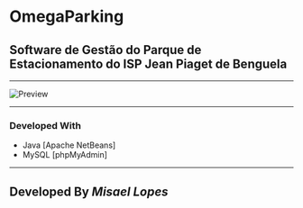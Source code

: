 # OmegaParking
<h2>Software de Gestão do Parque de Estacionamento do ISP Jean Piaget de Benguela</h2>
<hr>
<img src="https://user-images.githubusercontent.com/66078558/122154107-264fa900-ce5c-11eb-8624-4dd9b76e309f.png" alt="Preview">
<hr>
<h3>Developed With</h3>
<ul>
 <li>Java [Apache NetBeans]</li>
 <li>MySQL [phpMyAdmin]</li>
</ul>
<hr>
<h2>Developed By <em>Misael Lopes</em></h2>

